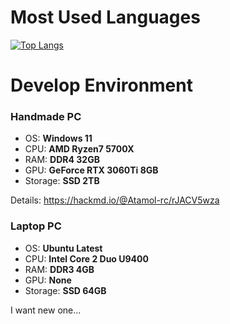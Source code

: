 # Most Used Languages
[![Top Langs](https://github-readme-stats.vercel.app/api/top-langs/?username=Atamol&layout=donut-vertical)](https://github.com/Atamol/github-readme-stats)

# Develop Environment
### Handmade PC
- OS: **Windows 11**
- CPU: **AMD Ryzen7 5700X**
- RAM: **DDR4 32GB**
- GPU: **GeForce RTX 3060Ti 8GB**
- Storage: **SSD 2TB**

Details: https://hackmd.io/@Atamol-rc/rJACV5wza

### Laptop PC
- OS: **Ubuntu Latest**
- CPU: **Intel Core 2 Duo U9400**
- RAM: **DDR3 4GB**
- GPU: **None**
- Storage: **SSD 64GB**

I want new one...
